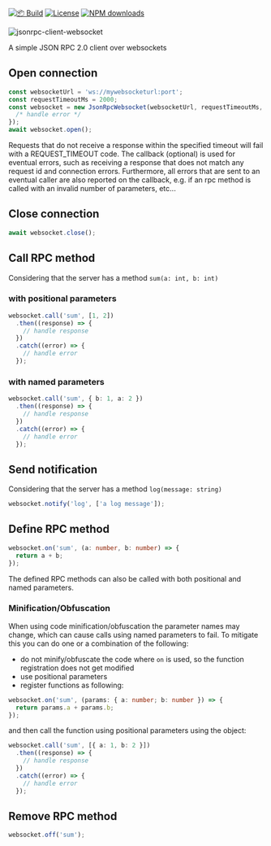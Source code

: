 [![📦 Build](https://github.com/fabriciobastian/jsonrpc-client-websocket/actions/workflows/build.yml/badge.svg)](https://github.com/fabriciobastian/jsonrpc-client-websocket/actions/workflows/build.yml) [![License](https://img.shields.io/github/license/fabriciobastian/jsonrpc-client-websocket)](https://choosealicense.com/licenses/mit/) [![NPM downloads](https://img.shields.io/npm/dt/jsonrpc-client-websocket.svg)](https://www.npmjs.com/package/jsonrpc-client-websocket)

![jsonrpc-client-websocket](https://github.com/fabriciobastian/jsonrpc-client-websocket/blob/master/assets/jsonrpc-client-websocket-banner-light-small.png?raw=true)

A simple JSON RPC 2.0 client over websockets

## Open connection

```typescript
const websocketUrl = 'ws://mywebsocketurl:port';
const requestTimeoutMs = 2000;
const websocket = new JsonRpcWebsocket(websocketUrl, requestTimeoutMs, (error: JsonRpcError) => {
  /* handle error */
});
await websocket.open();
```

Requests that do not receive a response within the specified timeout will fail with a REQUEST_TIMEOUT code.
The callback (optional) is used for eventual errors, such as receiving a response that does not match any request id and
connection errors. Furthermore, all errors that are sent to an eventual caller are also reported on the callback, e.g.
if an rpc method is called with an invalid number of parameters, etc...

## Close connection

```typescript
await websocket.close();
```

## Call RPC method

Considering that the server has a method `sum(a: int, b: int)`

### with positional parameters

```typescript
websocket.call('sum', [1, 2])
  .then((response) => {
    // handle response
  })
  .catch((error) => {
    // handle error
  });
```

### with named parameters

```typescript
websocket.call('sum', { b: 1, a: 2 })
  .then((response) => {
    // handle response
  })
  .catch((error) => {
    // handle error
  });
```

## Send notification

Considering that the server has a method `log(message: string)`

```typescript
websocket.notify('log', ['a log message']);
```

## Define RPC method

```typescript
websocket.on('sum', (a: number, b: number) => {
  return a + b;
});
```

The defined RPC methods can also be called with both positional and named parameters.

### Minification/Obfuscation

When using code minification/obfuscation the parameter names may change, which can
cause calls using named parameters to fail. To mitigate this you can do one or a
combination of the following:
- do not minify/obfuscate the code where `on` is used, so the function registration does not get modified
- use positional parameters
- register functions as following:

```typescript
websocket.on('sum', (params: { a: number; b: number }) => {
  return params.a + params.b;
});
```

and then call the function using positional parameters using the object:

```typescript
websocket.call('sum', [{ a: 1, b: 2 }])
  .then((response) => {
    // handle response
  })
  .catch((error) => {
    // handle error
  });
```

## Remove RPC method

```typescript
websocket.off('sum');
```
